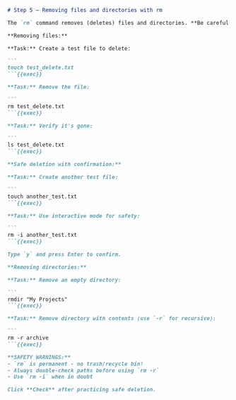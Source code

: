 ````markdown
# Step 5 — Removing files and directories with rm

The `rm` command removes (deletes) files and directories. **Be careful - this is permanent!**

**Removing files:**

**Task:** Create a test file to delete:

```
touch test_delete.txt
```{{exec}}

**Task:** Remove the file:

```
rm test_delete.txt
```{{exec}}

**Task:** Verify it's gone:

```
ls test_delete.txt
```{{exec}}

**Safe deletion with confirmation:**

**Task:** Create another test file:

```
touch another_test.txt
```{{exec}}

**Task:** Use interactive mode for safety:

```
rm -i another_test.txt
```{{exec}}

Type `y` and press Enter to confirm.

**Removing directories:**

**Task:** Remove an empty directory:

```
rmdir "My Projects"
```{{exec}}

**Task:** Remove directory with contents (use `-r` for recursive):

```
rm -r archive
```{{exec}}

**SAFETY WARNINGS:**
- `rm` is permanent - no trash/recycle bin!
- Always double-check paths before using `rm -r`
- Use `rm -i` when in doubt

Click **Check** after practicing safe deletion.
````


